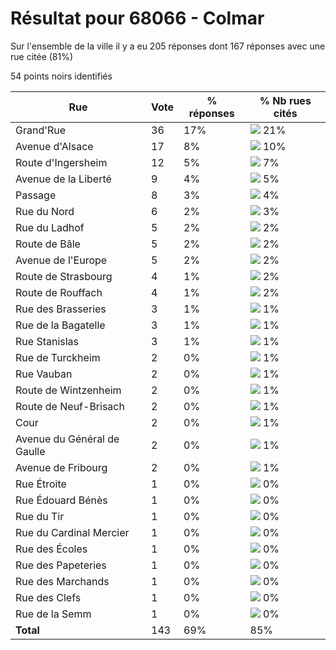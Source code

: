 # Résultat pour 68066 - Colmar

Sur l'ensemble de la ville il y a eu 205 réponses dont 167 réponses avec une rue citée (81%)

54 points noirs identifiés

| Rue | Vote | % réponses | % Nb rues cités|
|-----|------|------------|----------------|
| Grand'Rue | 36 | 17% | <img src="../../img/bar_21.gif" />&nbsp;21%|
| Avenue d'Alsace | 17 | 8% | <img src="../../img/bar_10.gif" />&nbsp;10%|
| Route d'Ingersheim | 12 | 5% | <img src="../../img/bar_7.gif" />&nbsp;7%|
| Avenue de la Liberté | 9 | 4% | <img src="../../img/bar_5.gif" />&nbsp;5%|
| Passage | 8 | 3% | <img src="../../img/bar_4.gif" />&nbsp;4%|
| Rue du Nord | 6 | 2% | <img src="../../img/bar_3.gif" />&nbsp;3%|
| Rue du Ladhof | 5 | 2% | <img src="../../img/bar_2.gif" />&nbsp;2%|
| Route de Bâle | 5 | 2% | <img src="../../img/bar_2.gif" />&nbsp;2%|
| Avenue de l'Europe | 5 | 2% | <img src="../../img/bar_2.gif" />&nbsp;2%|
| Route de Strasbourg | 4 | 1% | <img src="../../img/bar_2.gif" />&nbsp;2%|
| Route de Rouffach | 4 | 1% | <img src="../../img/bar_2.gif" />&nbsp;2%|
| Rue des Brasseries | 3 | 1% | <img src="../../img/bar_1.gif" />&nbsp;1%|
| Rue de la Bagatelle | 3 | 1% | <img src="../../img/bar_1.gif" />&nbsp;1%|
| Rue Stanislas | 3 | 1% | <img src="../../img/bar_1.gif" />&nbsp;1%|
| Rue de Turckheim | 2 | 0% | <img src="../../img/bar_1.gif" />&nbsp;1%|
| Rue Vauban | 2 | 0% | <img src="../../img/bar_1.gif" />&nbsp;1%|
| Route de Wintzenheim | 2 | 0% | <img src="../../img/bar_1.gif" />&nbsp;1%|
| Route de Neuf-Brisach | 2 | 0% | <img src="../../img/bar_1.gif" />&nbsp;1%|
| Cour | 2 | 0% | <img src="../../img/bar_1.gif" />&nbsp;1%|
| Avenue du Général de Gaulle | 2 | 0% | <img src="../../img/bar_1.gif" />&nbsp;1%|
| Avenue de Fribourg | 2 | 0% | <img src="../../img/bar_1.gif" />&nbsp;1%|
| Rue Étroite | 1 | 0% | <img src="../../img/bar_0.gif" />&nbsp;0%|
| Rue Édouard Bénès | 1 | 0% | <img src="../../img/bar_0.gif" />&nbsp;0%|
| Rue du Tir | 1 | 0% | <img src="../../img/bar_0.gif" />&nbsp;0%|
| Rue du Cardinal Mercier | 1 | 0% | <img src="../../img/bar_0.gif" />&nbsp;0%|
| Rue des Écoles | 1 | 0% | <img src="../../img/bar_0.gif" />&nbsp;0%|
| Rue des Papeteries | 1 | 0% | <img src="../../img/bar_0.gif" />&nbsp;0%|
| Rue des Marchands | 1 | 0% | <img src="../../img/bar_0.gif" />&nbsp;0%|
| Rue des Clefs | 1 | 0% | <img src="../../img/bar_0.gif" />&nbsp;0%|
| Rue de la Semm | 1 | 0% | <img src="../../img/bar_0.gif" />&nbsp;0%|
| **Total** | 143 | 69% | 85%|
